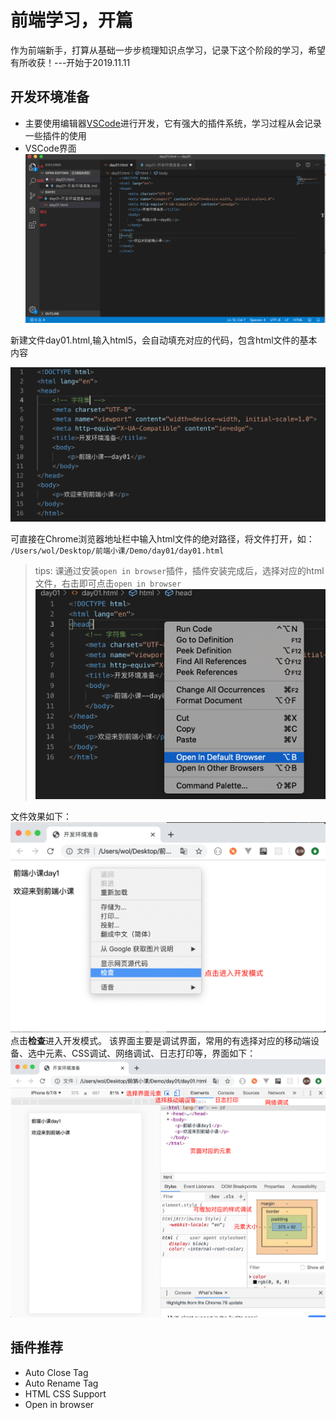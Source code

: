 # 前端学习，开篇
作为前端新手，打算从基础一步步梳理知识点学习，记录下这个阶段的学习，希望有所收获！---开始于2019.11.11
## 开发环境准备
- 主要使用编辑器[VSCode](https://code.visualstudio.com/)进行开发，它有强大的插件系统，学习过程从会记录一些插件的使用
- VSCode界面 ![](./images/day1-01.png)

新建文件day01.html,输入html5，会自动填充对应的代码，包含html文件的基本内容

![](./images/day1-02.png)

可直接在Chrome浏览器地址栏中输入html文件的绝对路径，将文件打开，如：
`/Users/wol/Desktop/前端小课/Demo/day01/day01.html`

>tips: 课通过安装`open in browser`插件，插件安装完成后，选择对应的html文件，右击即可点击`open in browser`
![](./images/day1-03.png)

文件效果如下：
![](./images/day1-04.png)
点击**检查**进入开发模式。
该界面主要是调试界面，常用的有选择对应的移动端设备、选中元素、CSS调试、网络调试、日志打印等，界面如下：
![](./images/day1-05.png)


## 插件推荐
- Auto Close Tag
- Auto Rename Tag
- HTML CSS Support
- Open in browser
